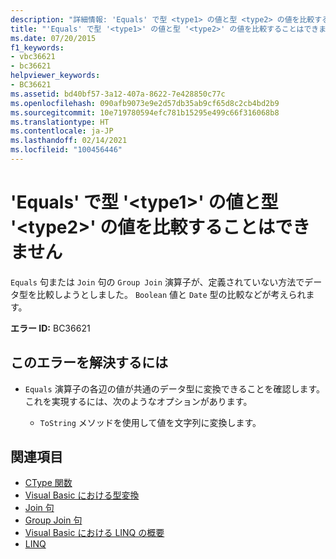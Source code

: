 ```yaml
---
description: "詳細情報: 'Equals' で型 <type1> の値と型 <type2> の値を比較することはできません"
title: "'Equals' で型 '<type1>' の値と型 '<type2>' の値を比較することはできません"
ms.date: 07/20/2015
f1_keywords:
- vbc36621
- bc36621
helpviewer_keywords:
- BC36621
ms.assetid: bd40bf57-3a12-407a-8622-7e428850c77c
ms.openlocfilehash: 090afb9073e9e2d57db35ab9cf65d8c2cb4bd2b9
ms.sourcegitcommit: 10e719780594efc781b15295e499c66f316068b8
ms.translationtype: HT
ms.contentlocale: ja-JP
ms.lasthandoff: 02/14/2021
ms.locfileid: "100456446"
---
```

# <a name="equals-cannot-compare-a-value-of-type-type1-with-a-value-of-type-type2"></a>'Equals' で型 '\<type1>' の値と型 '\<type2>' の値を比較することはできません

`Equals` 句または `Join` 句の `Group Join` 演算子が、定義されていない方法でデータ型を比較しようとしました。 `Boolean` 値と `Date` 型の比較などが考えられます。

**エラー ID:** BC36621

## <a name="to-correct-this-error"></a>このエラーを解決するには

- `Equals` 演算子の各辺の値が共通のデータ型に変換できることを確認します。 これを実現するには、次のようなオプションがあります。

  - `ToString` メソッドを使用して値を文字列に変換します。

## <a name="see-also"></a>関連項目

- [CType 関数](../language-reference/functions/ctype-function.md)
- [Visual Basic における型変換](../programming-guide/language-features/data-types/type-conversions.md)
- [Join 句](../language-reference/queries/join-clause.md)
- [Group Join 句](../language-reference/queries/group-join-clause.md)
- [Visual Basic における LINQ の概要](../programming-guide/language-features/linq/introduction-to-linq.md)
- [LINQ](../programming-guide/language-features/linq/index.md)
